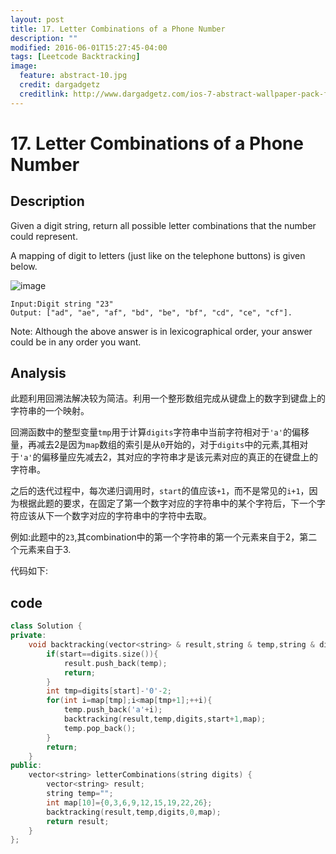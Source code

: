 ```yaml
---
layout: post
title: 17. Letter Combinations of a Phone Number
description: ""
modified: 2016-06-01T15:27:45-04:00
tags: [Leetcode Backtracking]
image:
  feature: abstract-10.jpg
  credit: dargadgetz
  creditlink: http://www.dargadgetz.com/ios-7-abstract-wallpaper-pack-for-iphone-5-and-ipod-touch-retina/
---
```


# 17. Letter Combinations of a Phone Number

## Description

Given a digit string, return all possible letter combinations that the number could represent.

A mapping of digit to letters (just like on the telephone buttons) is given below.

![image](http://upload.wikimedia.org/wikipedia/commons/thumb/7/73/Telephone-keypad2.svg/200px-Telephone-keypad2.svg.png)


```
Input:Digit string "23"
Output: ["ad", "ae", "af", "bd", "be", "bf", "cd", "ce", "cf"].
```
Note:
Although the above answer is in lexicographical order, your answer could be in any order you want.

## Analysis

此题利用回溯法解决较为简洁。利用一个整形数组完成从键盘上的数字到键盘上的字符串的一个映射。

回溯函数中的整型变量```tmp```用于计算```digits```字符串中当前字符相对于```'a'```的偏移量，再减去2是因为```map```数组的索引是从```0```开始的，对于````digits````中的元素,其相对于```'a'```的偏移量应先减去2，其对应的字符串才是该元素对应的真正的在键盘上的字符串。

之后的迭代过程中，每次递归调用时，```start```的值应该```+1```，而不是常见的```i+1```，因为根据此题的要求，在固定了第一个数字对应的字符串中的某个字符后，下一个字符应该从下一个数字对应的字符串中的字符中去取。

例如:此题中的```23```,其combination中的第一个字符串的第一个元素来自于2，第二个元素来自于3.

代码如下:


## code

```c++
class Solution {
private:
    void backtracking(vector<string> & result,string & temp,string & digits,int start,int * map){
        if(start==digits.size()){
            result.push_back(temp);
            return;
        }
        int tmp=digits[start]-'0'-2;
        for(int i=map[tmp];i<map[tmp+1];++i){
            temp.push_back('a'+i);
            backtracking(result,temp,digits,start+1,map);
            temp.pop_back();
        }
        return;
    }
public:
    vector<string> letterCombinations(string digits) {
        vector<string> result;
        string temp="";
        int map[10]={0,3,6,9,12,15,19,22,26};
        backtracking(result,temp,digits,0,map);
        return result;
    }
};
```
